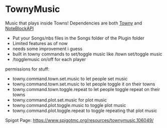 # TownyMusic
Music that plays inside Towns!
Dependencies are both [Towny](https://github.com/TownyAdvanced/Towny) and [NoteBlockAPI](https://www.spigotmc.org/resources/noteblockapi.19287/)
- Put your Songs/nbs files in the Songs folder of the Plugin folder
- Limited features as of now
- needs some improvement i guess
- built in towny commands to set/toggle music like /town set/toggle music
- /togglemusic on/off for each player

permissions for stuff:
- towny.command.town.set.music to let people set music
- towny.command.town.set.music to let people toggle it on their towns
- towny.command.town.toggle.repeat to let people toggle repeat on their towns
- towny.command.plot.set.music for plot music
- towny.command.plot.toggle.music to toggle plot music
- towny.command.plot.toggle.repeat to toggle repeating that plot music

Spigot Page:
https://www.spigotmc.org/resources/townymusic.106049/
